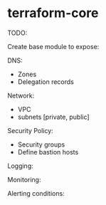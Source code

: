 # terraform-core


TODO: 

Create base module to expose: 

DNS: 
- Zones
- Delegation records

Network:
- VPC
- subnets [private, public] 

Security Policy:
- Security groups
- Define bastion hosts

Logging:

Monitoring:

Alerting conditions: 



